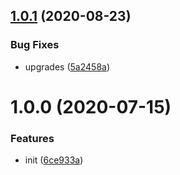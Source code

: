 ## [1.0.1](https://github.com/dword-design/firebase-get-user-from-token/compare/v1.0.0...v1.0.1) (2020-08-23)


### Bug Fixes

* upgrades ([5a2458a](https://github.com/dword-design/firebase-get-user-from-token/commit/5a2458a3ca60db94e91182e959ee400a4ecf38d0))

# 1.0.0 (2020-07-15)


### Features

* init ([6ce933a](https://github.com/dword-design/firebase-get-user-from-token/commit/6ce933a0f7cbc87abbe94f70f158b4a339589988))
